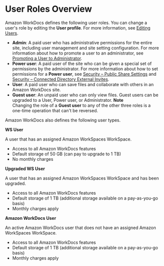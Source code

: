 # User Roles Overview<a name="users_ovw"></a>

Amazon WorkDocs defines the following user roles\. You can change a user's role by editing the **User profile**\. For more information, see [Editing Users](edit_user.md)\.
+ **Admin**: A paid user who has administrative permissions for the entire site, including user management and site setting configuration\. For more information about how to promote a user to an administrator, see [Promoting a User to Administrator](manage_set_admin.md)\.
+ **Power user**: A paid user of the site who can be given a special set of permissions by the administrator\. For more information about how to set permissions for a **Power user**, see [Security – Public Share Settings](manage-sites.md#external_share_settings) and [Security – Connected Directory External Invites](manage-sites.md#ext-invite-settings)\.
+ **User**: A paid user who can save files and collaborate with others in an Amazon WorkDocs site\.
+ **Guest user**: An unpaid user who can only view files\. Guest users can be upgraded to a User, Power user, or Administrator\.
**Note**  
Changing the role of a **Guest user** to any of the other three roles is a one\-time operation that can't be reversed\.

Amazon WorkDocs also defines the following user types\.

**WS User**

A user that has an assigned Amazon WorkSpaces WorkSpace\.
+ Access to all Amazon WorkDocs features
+ Default storage of 50 GB \(can pay to upgrade to 1 TB\)
+ No monthly charges

**Upgraded WS User**

A user that has an assigned Amazon WorkSpaces WorkSpace and has been upgraded\.
+ Access to all Amazon WorkDocs features
+ Default storage of 1 TB \(additional storage available on a pay\-as\-you\-go basis\)
+ Monthly charges apply

**Amazon WorkDocs User**

An active Amazon WorkDocs user that does not have an assigned Amazon WorkSpaces WorkSpace\.
+ Access to all Amazon WorkDocs features
+ Default storage of 1 TB \(additional storage available on a pay\-as\-you\-go basis\)
+ Monthly charges apply